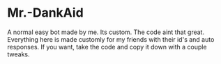 # Mr.-DankAid
A normal easy bot made by me. Its custom. The code aint that great. 
Everything here is made customly for my friends with their id's and auto responses. 
If you want, take the code and copy it down with a couple tweaks.
